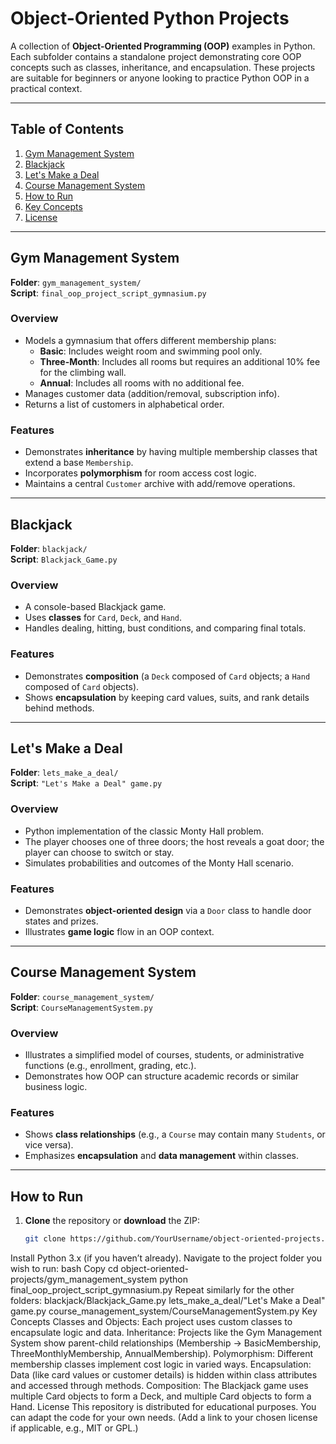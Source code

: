 # Object-Oriented Python Projects

A collection of **Object-Oriented Programming (OOP)** examples in Python. Each subfolder contains a standalone project demonstrating core OOP concepts such as classes, inheritance, and encapsulation. These projects are suitable for beginners or anyone looking to practice Python OOP in a practical context.

---

## Table of Contents

1. [Gym Management System](#gym-management-system)
2. [Blackjack](#blackjack)
3. [Let's Make a Deal](#lets-make-a-deal)
4. [Course Management System](#course-management-system)
5. [How to Run](#how-to-run)
6. [Key Concepts](#key-concepts)
7. [License](#license)

---

## Gym Management System

**Folder**: `gym_management_system/`  
**Script**: `final_oop_project_script_gymnasium.py`

### Overview
- Models a gymnasium that offers different membership plans:
  - **Basic**: Includes weight room and swimming pool only.
  - **Three-Month**: Includes all rooms but requires an additional 10% fee for the climbing wall.
  - **Annual**: Includes all rooms with no additional fee.
- Manages customer data (addition/removal, subscription info).
- Returns a list of customers in alphabetical order.

### Features
- Demonstrates **inheritance** by having multiple membership classes that extend a base `Membership`.
- Incorporates **polymorphism** for room access cost logic.
- Maintains a central `Customer` archive with add/remove operations.

---

## Blackjack

**Folder**: `blackjack/`  
**Script**: `Blackjack_Game.py`

### Overview
- A console-based Blackjack game.
- Uses **classes** for `Card`, `Deck`, and `Hand`.
- Handles dealing, hitting, bust conditions, and comparing final totals.

### Features
- Demonstrates **composition** (a `Deck` composed of `Card` objects; a `Hand` composed of `Card` objects).
- Shows **encapsulation** by keeping card values, suits, and rank details behind methods.

---

## Let's Make a Deal

**Folder**: `lets_make_a_deal/`  
**Script**: `"Let's Make a Deal" game.py`

### Overview
- Python implementation of the classic Monty Hall problem.
- The player chooses one of three doors; the host reveals a goat door; the player can choose to switch or stay.
- Simulates probabilities and outcomes of the Monty Hall scenario.

### Features
- Demonstrates **object-oriented design** via a `Door` class to handle door states and prizes.
- Illustrates **game logic** flow in an OOP context.

---

## Course Management System

**Folder**: `course_management_system/`  
**Script**: `CourseManagementSystem.py`

### Overview
- Illustrates a simplified model of courses, students, or administrative functions (e.g., enrollment, grading, etc.).
- Demonstrates how OOP can structure academic records or similar business logic.

### Features
- Shows **class relationships** (e.g., a `Course` may contain many `Students`, or vice versa).
- Emphasizes **encapsulation** and **data management** within classes.

---

## How to Run

1. **Clone** the repository or **download** the ZIP:
   ```bash
   git clone https://github.com/YourUsername/object-oriented-projects.git
Install Python 3.x (if you haven’t already).
Navigate to the project folder you wish to run:
bash
Copy
cd object-oriented-projects/gym_management_system
python final_oop_project_script_gymnasium.py
Repeat similarly for the other folders:
blackjack/Blackjack_Game.py
lets_make_a_deal/"Let's Make a Deal" game.py
course_management_system/CourseManagementSystem.py
Key Concepts
Classes and Objects: Each project uses custom classes to encapsulate logic and data.
Inheritance: Projects like the Gym Management System show parent-child relationships (Membership → BasicMembership, ThreeMonthlyMembership, AnnualMembership).
Polymorphism: Different membership classes implement cost logic in varied ways.
Encapsulation: Data (like card values or customer details) is hidden within class attributes and accessed through methods.
Composition: The Blackjack game uses multiple Card objects to form a Deck, and multiple Card objects to form a Hand.
License
This repository is distributed for educational purposes. You can adapt the code for your own needs.
(Add a link to your chosen license if applicable, e.g., MIT or GPL.)
